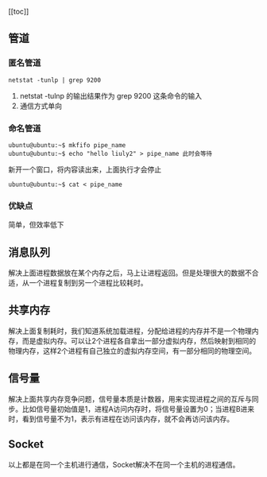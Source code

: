 [[toc]]

## 管道
### 匿名管道
```shell script
netstat -tunlp | grep 9200
```
1. netstat -tulnp 的输出结果作为 grep 9200 这条命令的输入
2. 通信方式单向
### 命名管道
```shell script
ubuntu@ubuntu:~$ mkfifo pipe_name
ubuntu@ubuntu:~$ echo "hello liuly2" > pipe_name 此时会等待
```
新开一个窗口，将内容读出来，上面执行才会停止
```shell script
ubuntu@ubuntu:~$ cat < pipe_name
```
### 优缺点
简单，但效率低下
## 消息队列
解决上面进程数据放在某个内存之后，马上让进程返回。但是处理很大的数据不合适，从一个进程复制到另一个进程比较耗时。
## 共享内存
解决上面复制耗时，我们知道系统加载进程，分配给进程的内存并不是一个物理内存，而是虚拟内存。可以让2个进程各自拿出一部分虚拟内存，然后映射到相同的物理内存，这样2个进程有自己独立的虚拟内存空间，有一部分相同的物理空间。
## 信号量
解决上面共享内存竞争问题，信号量本质是计数器，用来实现进程之间的互斥与同步。比如信号量初始值是1，进程A访问内存时，将信号量设置为0；当进程B进来时，看到信号量不为1，表示有进程在访问该内存，就不会再访问该内存。
## Socket
以上都是在同一个主机进行通信，Socket解决不在同一个主机的进程通信。